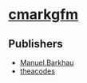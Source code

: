 # [cmarkgfm](https://pypi.org/project/cmarkgfm)



## Publishers
- [Manuel.Barkhau](https://pypi.org/user/Manuel.Barkhau)
- [theacodes](https://pypi.org/user/theacodes)

